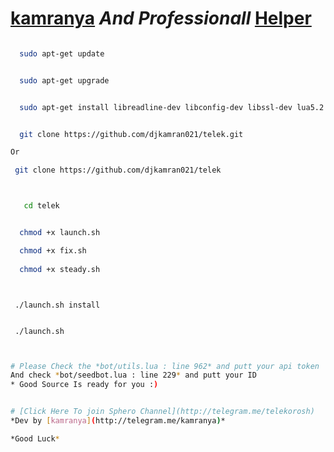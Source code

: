 # [kamranya](https://telegram.me/kamranya) *And Professionall* [Helper](http://telegram.me/kpv_robot)

```bash

  sudo apt-get update 


  sudo apt-get upgrade


  sudo apt-get install libreadline-dev libconfig-dev libssl-dev lua5.2 liblua5.2-dev libevent-dev make unzip git redis-server g++ libjansson-dev libpython-dev expat libexpat1-dev


  git clone https://github.com/djkamran021/telek.git

Or

 git clone https://github.com/djkamran021/telek



```

```bash

   cd telek    


  chmod +x launch.sh

  chmod +x fix.sh
  
  chmod +x steady.sh

```

```


 ./launch.sh install


 ./launch.sh 


```
```bash

# Please Check the *bot/utils.lua : line 962* and putt your api token
And check *bot/seedbot.lua : line 229* and putt your ID
* Good Source Is ready for you :)

```
```bash

# [Click Here To join Sphero Channel](http://telegram.me/telekorosh)
*Dev by [kamranya](http://telegram.me/kamranya)*

*Good Luck* 
```
